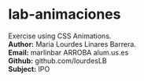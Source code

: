 # lab-animaciones
Exercise using CSS Animations.  
**Author:** Maria Lourdes Linares Barrera.  
**Email:** marlinbar ARROBA alum.us.es  
**Github:** github.com/lourdesLB  
**Subject:** IPO
